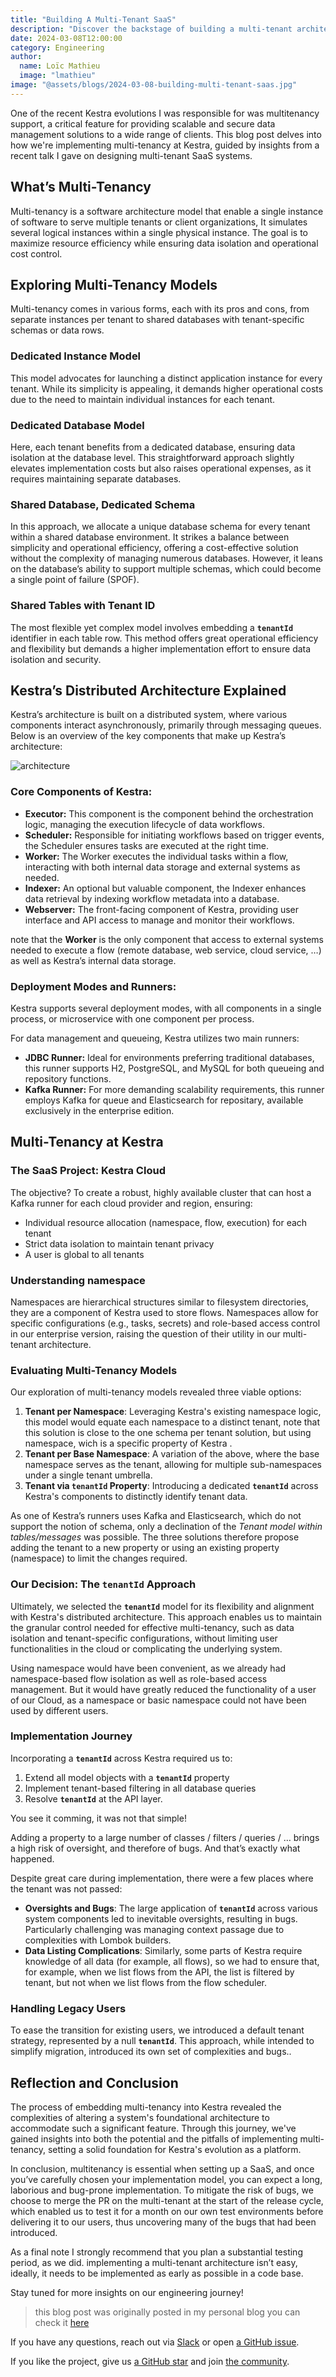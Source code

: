 ```yaml
---
title: "Building A Multi-Tenant SaaS"
description: "Discover the backstage of building a multi-tenant architecture for a SaaS orchestration platform"
date: 2024-03-08T12:00:00
category: Engineering
author:
  name: Loïc Mathieu
  image: "lmathieu"
image: "@assets/blogs/2024-03-08-building-multi-tenant-saas.jpg"
---
```


One of the recent Kestra evolutions I was responsible for was multitenancy support, a critical feature for providing scalable and secure data management solutions to a wide range of clients. This blog post delves into how we're implementing multi-tenancy at Kestra, guided by insights from a recent talk I gave on designing multi-tenant SaaS systems.

## What’s Multi-Tenancy

Multi-tenancy is a software architecture model that enable a single instance of software to serve multiple tenants or client organizations, It simulates several logical instances within a single physical instance. The goal is to maximize resource efficiency while ensuring data isolation and operational cost control.

## Exploring Multi-Tenancy Models

Multi-tenancy comes in various forms, each with its pros and cons, from separate instances per tenant to shared databases with tenant-specific schemas or data rows.

### Dedicated Instance Model

This model advocates for launching a distinct application instance for every tenant. While its simplicity is appealing, it demands higher operational costs due to the need to maintain individual instances for each tenant.

### Dedicated Database Model

Here, each tenant benefits from a dedicated database, ensuring data isolation at the database level. This straightforward approach slightly elevates implementation costs but also raises operational expenses, as it requires maintaining separate databases.

### Shared Database, Dedicated Schema

In this approach, we allocate a unique database schema for every tenant within a shared database environment. It strikes a balance between simplicity and operational efficiency, offering a cost-effective solution without the complexity of managing numerous databases. However, it leans on the database’s ability to support multiple schemas, which could become a single point of failure (SPOF).

### Shared Tables with Tenant ID

The most flexible yet complex model involves embedding a **`tenantId`** identifier in each table row. This method offers great operational efficiency and flexibility but demands a higher implementation effort to ensure data isolation and security.

## Kestra’s Distributed Architecture Explained

Kestra’s architecture is built on a distributed system, where various components interact asynchronously, primarily through messaging queues. Below is an overview of the key components that make up Kestra’s architecture:

![architecture](@assets/blogs/2024-03-08-building-multi-tenant-saas/architecture.png)

### Core Components of Kestra:

- **Executor:** This component is the component behind the orchestration logic, managing the execution lifecycle of data workflows.
- **Scheduler:** Responsible for initiating workflows based on trigger events, the Scheduler ensures tasks are executed at the right time.
- **Worker:** The Worker executes the individual tasks within a flow, interacting with both internal data storage and external systems as needed.
- **Indexer:** An optional but valuable component, the Indexer enhances data retrieval by indexing workflow metadata into a database.
- **Webserver:** The front-facing component of Kestra, providing user interface and API access to manage and monitor their workflows.

note that the **Worker** is the only component that access to external systems needed to execute a flow (remote database, web service, cloud service, …) as well as Kestra’s internal data storage.

### Deployment Modes and Runners:

Kestra supports several deployment modes,  with all components in a single process, or microservice with one component per process.

For data management and queueing, Kestra utilizes two main runners:

- **JDBC Runner:** Ideal for environments preferring traditional databases, this runner supports H2, PostgreSQL, and MySQL for both queueing and repository functions.
- **Kafka Runner:** For more demanding scalability requirements, this runner employs Kafka for queue and Elasticsearch for repositary, available exclusively in the enterprise edition.

## Multi-Tenancy at Kestra

### The SaaS Project: Kestra Cloud

The objective? To create a robust, highly available cluster that can host a Kafka runner for each cloud provider and region, ensuring:

- Individual resource allocation (namespace, flow, execution) for each tenant
- Strict data isolation to maintain tenant privacy
- A user is global to all tenants

### Understanding namespace

Namespaces are hierarchical structures similar to filesystem directories, they are a component of Kestra used to store flows. Namespaces allow for specific configurations (e.g., tasks, secrets) and role-based access control in our enterprise version, raising the question of their utility in our multi-tenant architecture.

### Evaluating Multi-Tenancy Models

Our exploration of multi-tenancy models revealed three viable options:

1. **Tenant per Namespace**: Leveraging Kestra's existing namespace logic, this model would equate each namespace to a distinct tenant, note that this solution is close to the one schema per tenant solution, but using namespace, wich is a specific property of Kestra .
2. **Tenant per Base Namespace**: A variation of the above, where the base namespace serves as the tenant, allowing for multiple sub-namespaces under a single tenant umbrella.
3. **Tenant via `tenantId` Property**: Introducing a dedicated **`tenantId`** across Kestra's components to distinctly identify tenant data.

As one of Kestra’s runners uses Kafka and Elasticsearch, which do not support the notion of schema, only a declination of the *Tenant model within tables/messages* was possible. The three solutions therefore propose adding the tenant to a new property or using an existing property (namespace) to limit the changes required.

### Our Decision: The `tenantId` Approach

Ultimately, we selected the **`tenantId`** model for its flexibility and alignment with Kestra's distributed architecture. This approach enables us to maintain the granular control needed for effective multi-tenancy, such as data isolation and tenant-specific configurations, without limiting user functionalities in the cloud or complicating the underlying system.

Using namespace would have been convenient, as we already had namespace-based flow isolation as well as role-based access management. But it would have greatly reduced the functionality of a user of our Cloud, as a namespace or basic namespace could not have been used by different users.

### Implementation Journey

Incorporating a **`tenantId`** across Kestra required us to:

1. Extend all model objects with a **`tenantId`** property
2. Implement tenant-based filtering in all database queries
3. Resolve **`tenantId`** at the API layer.

You see it comming, it was not that simple!

Adding a property to a large number of classes / filters / queries / … brings a high risk of oversight, and therefore of bugs. And that’s exactly what happened.

Despite great care during implementation, there were a few places where the tenant was not passed:

- **Oversights and Bugs**: The large application of **`tenantId`** across various system components led to inevitable oversights, resulting in bugs. Particularly challenging was managing context passage due to complexities with Lombok builders.
- **Data Listing Complications**: Similarly, some parts of Kestra require knowledge of all data (for example, all flows), so we had to ensure that, for example, when we list flows from the API, the list is filtered by tenant, but not when we list flows from the flow scheduler.

### Handling Legacy Users

To ease the transition for existing users, we introduced a default tenant strategy, represented by a null **`tenantId`**. This approach, while intended to simplify migration, introduced its own set of complexities and bugs..

## Reflection and Conclusion

The process of embedding multi-tenancy into Kestra revealed the complexities of altering a system's foundational architecture to accommodate such a significant feature. Through this journey, we've gained insights into both the potential and the pitfalls of implementing multi-tenancy, setting a solid foundation for Kestra's evolution as a platform.

In conclusion, multitenancy is essential when setting up a SaaS, and once you’ve carefully chosen your implementation model, you can expect a long, laborious and bug-prone implementation. To mitigate the risk of bugs, we choose to merge the PR on the multi-tenant at the start of the release cycle, which enabled us to test it for a month on our own test environments before delivering it to our users, thus uncovering many of the bugs that had been introduced.

As a final note I strongly recommend that you plan a substantial testing period, as we did. implementing a multi-tenant architecture isn’t easy, ideally, it needs to be implemented as early as possible in a code base.

Stay tuned for more insights on our engineering journey!

> this blog post was originally posted in my personal blog you can check it [here](https://www.loicmathieu.fr/wordpress/en/informatique/concevoir-un-saas-multitenant/)

If you have any questions, reach out via [Slack](https://kestra.io/slack) or open [a GitHub issue](https://github.com/kestra-io/kestra).

If you like the project, give us [a GitHub star](https://github.com/kestra-io/kestra) and join [the community](https://kestra.io/slack).